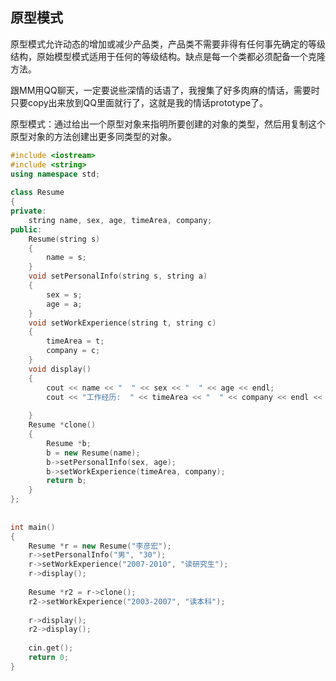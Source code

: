 ## 原型模式

原型模式允许动态的增加或减少产品类，产品类不需要非得有任何事先确定的等级结构，原始模型模式适用于任何的等级结构。缺点是每一个类都必须配备一个克隆方法。  

跟MM用QQ聊天，一定要说些深情的话语了，我搜集了好多肉麻的情话，需要时只要copy出来放到QQ里面就行了，这就是我的情话prototype了。

原型模式：通过给出一个原型对象来指明所要创建的对象的类型，然后用复制这个原型对象的方法创建出更多同类型的对象。 

```C++
#include <iostream>  
#include <string>  
using namespace std; 
  
class Resume  
{  
private:  
    string name, sex, age, timeArea, company;  
public:  
    Resume(string s)  
    {  
        name = s;  
    }  
    void setPersonalInfo(string s, string a)  
    {  
        sex = s;  
        age = a;  
    }  
    void setWorkExperience(string t, string c)  
    {  
        timeArea = t;  
        company = c;  
    }  
    void display()  
    {  
        cout << name << "  " << sex << "  " << age << endl;  
        cout << "工作经历:  " << timeArea << "  " << company << endl << endl;  
  
    }  
    Resume *clone()  
    {  
        Resume *b;  
        b = new Resume(name);  
        b->setPersonalInfo(sex, age);  
        b->setWorkExperience(timeArea, company);  
        return b;  
    }  
};  
  
  
int main()  
{  
    Resume *r = new Resume("李彦宏");  
    r->setPersonalInfo("男", "30");  
    r->setWorkExperience("2007-2010", "读研究生");  
    r->display();  
  
    Resume *r2 = r->clone();  
    r2->setWorkExperience("2003-2007", "读本科");  
  
    r->display();  
    r2->display();  
  
    cin.get();  
    return 0;  
}  
```